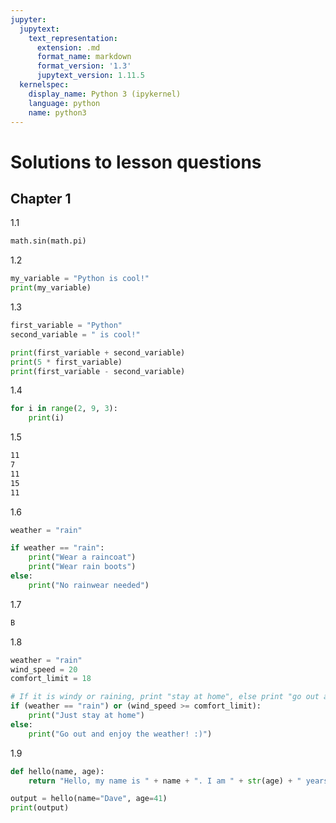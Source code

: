 ```yaml
---
jupyter:
  jupytext:
    text_representation:
      extension: .md
      format_name: markdown
      format_version: '1.3'
      jupytext_version: 1.11.5
  kernelspec:
    display_name: Python 3 (ipykernel)
    language: python
    name: python3
---
```


<!-- #region -->
# Solutions to lesson questions

## Chapter 1

1.1
```python
math.sin(math.pi)
```

1.2 
```python
my_variable = "Python is cool!"
print(my_variable)
```

1.3 
```python
first_variable = "Python"
second_variable = " is cool!"

print(first_variable + second_variable)
print(5 * first_variable)
print(first_variable - second_variable)
```

1.4 
```python
for i in range(2, 9, 3):
    print(i)
```

1.5
```bash
11
7
11
15
11
```

1.6
```python
weather = "rain"

if weather == "rain":
    print("Wear a raincoat")
    print("Wear rain boots")
else:
    print("No rainwear needed")
```

1.7
```bash
B
```

1.8
```python
weather = "rain"
wind_speed = 20
comfort_limit = 18

# If it is windy or raining, print "stay at home", else print "go out and enjoy the weather!"
if (weather == "rain") or (wind_speed >= comfort_limit):
    print("Just stay at home")
else:
    print("Go out and enjoy the weather! :)")
```

1.9
```python
def hello(name, age):
    return "Hello, my name is " + name + ". I am " + str(age) + " years old."

output = hello(name="Dave", age=41)
print(output)
```
<!-- #endregion -->

```python

```
